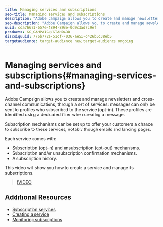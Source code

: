 ```yaml
---
title: Managing services and subscriptions
seo-title: Managing services and subscriptions
description: "Adobe Campaign allows you to create and manage newsletters and cross-channel communications, through a set of services: messages can only be sent to profiles who subscribed to the service (opt-in). These profiles are identified using a dedicated filter when creating a message.  Subscription mechanisms can be set up to offer your customers a chance to subscribe to these services, notably though emails and landing pages.  Each service comes with:  Subscription (opt-in) and unsubscription (opt-out) mechanisms.  Subscription and/or unsubscription confirmation mechanisms.  A subscription history. "
seo-description: "Adobe Campaign allows you to create and manage newsletters and cross-channel communications, through a set of services: messages can only be sent to profiles who subscribed to the service (opt-in). These profiles are identified using a dedicated filter when creating a message.  Subscription mechanisms can be set up to offer your customers a chance to subscribe to these services, notably though emails and landing pages.  Each service comes with:  Subscription (opt-in) and unsubscription (opt-out) mechanisms.  Subscription and/or unsubscription confirmation mechanisms.  A subscription history. "
uuid: cda76671-657e-4894-89de-0d9c3ad7c9ef
products: SG_CAMPAIGN/STANDARD
discoiquuid: 776b772e-51cf-4036-ae51-c426b3c38eb5
targetaudience: target-audience new;target-audience ongoing
---
```


# Managing services and subscriptions{#managing-services-and-subscriptions}

Adobe Campaign allows you to create and manage newsletters and cross-channel communications, through a set of services: messages can only be sent to profiles who subscribed to the service (opt-in). These profiles are identified using a dedicated filter when creating a message.

Subscription mechanisms can be set up to offer your customers a chance to subscribe to these services, notably though emails and landing pages.

Each service comes with:

* Subscription (opt-in) and unsubscription (opt-out) mechanisms.
* Subscription and/or unsubscription confirmation mechanisms.
* A subscription history.

This video will show you how to create a service and manage its subscriptions.

>[!VIDEO](https://video.tv.adobe.com/v/24673?quality=12)

## Additional Resources

* [Subscription services](https://helpx.adobe.com/campaign/standard/automating/using/subscription-services.html)
* [Creating a service](https://helpx.adobe.com/campaign/standard/audiences/using/creating-a-service.html)
* [Monitoring subscriptions](https://helpx.adobe.com/campaign/standard/audiences/using/monitoring-subscriptions.html)

